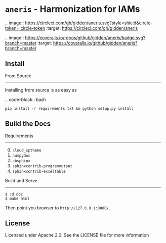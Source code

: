 `aneris` - Harmonization for IAMs
=================================

.. image:: https://circleci.com/gh/gidden/aneris.svg?style=shield&circle-token=:circle-token
    :target: https://circleci.com/gh/gidden/aneris

.. image:: https://coveralls.io/repos/github/gidden/aneris/badge.svg?branch=master
    :target: https://coveralls.io/github/gidden/aneris?branch=master


Install
-------

From Source
***********

Installing from source is as easy as

.. code-block:: bash

    pip install -r requirements.txt && python setup.py install

Build the Docs
--------------

Requirements
************

0. `cloud_sptheme`
0. `numpydoc`
0. `nbsphinx`
0. `sphinxcontrib-programoutput`
0. `sphinxcontrib-exceltable`

Build and Serve
***************

```
$ cd doc
$ make html
```

Then point you browser to `http://127.0.0.1:8000/`.

License
-------

Licensed under Apache 2.0. See the LICENSE file for more information
